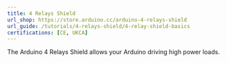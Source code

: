 ```yaml
---
title: 4 Relays Shield
url_shop: https://store.arduino.cc/arduino-4-relays-shield
url_guide: /tutorials/4-relays-shield/4-relay-shield-basics
certifications: [CE, UKCA]
---
```


The Arduino 4 Relays Shield allows your Arduino driving high power loads.